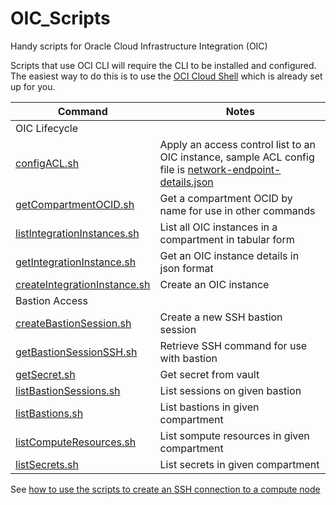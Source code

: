 # OIC_Scripts
Handy scripts for Oracle Cloud Infrastructure Integration (OIC)

Scripts that use OCI CLI will require the CLI to be installed and configured. The easiest way to do this is to use the [OCI Cloud Shell](https://docs.oracle.com/en-us/iaas/Content/API/Concepts/cloudshellintro.htm) which is already set up for you.

|Command|Notes|
|-------|-----|
|OIC Lifecycle||
|[configACL.sh](bin/configACL.sh)|Apply an access control list to an OIC instance, sample ACL config file is [network-endpoint-details.json](samples/network-endpoint-details.json)|
|[getCompartmentOCID.sh](bin/getCompartmentOCID.sh)|Get a compartment OCID by name for use in other commands|
|[listIntegrationInstances.sh](bin/listIntegrationInstances.sh)|List all OIC instances in a compartment in tabular form|
|[getIntegrationInstance.sh](bin/getIntegrationInstance.sh)|Get an OIC instance details in json format|
|[createIntegrationInstance.sh](bin/createIntegrationInstance.sh)|Create an OIC instance|
|Bastion Access||
|[createBastionSession.sh](bin/createBastionSession.sh)|Create a new SSH bastion session|
|[getBastionSessionSSH.sh](bin/getBastionSessionSSH.sh)|Retrieve SSH command for use with bastion|
|[getSecret.sh](bin/getSecret.sh)|Get secret from vault|
|[listBastionSessions.sh](bin/listBastionSessions.sh)|List sessions on given bastion|
|[listBastions.sh](bin/listBastions.sh)|List bastions in given compartment|
|[listComputeResources.sh](bin/listComputeResources.sh)|List sompute resources in given compartment|
|[listSecrets.sh](bin/listSecrets.sh)|List secrets in given compartment|

See [how to use the scripts to create an SSH connection to a compute node](HowTo/ConnectToComputeNodeUsingBastion.md)
